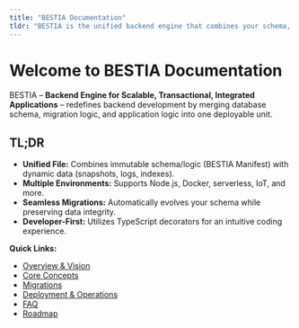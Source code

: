 ```yaml
---
title: "BESTIA Documentation"
tldr: "BESTIA is the unified backend engine that combines your schema, business logic, and dynamic data into a single, portable artifact."
---
```


# Welcome to BESTIA Documentation

BESTIA – **Backend Engine for Scalable, Transactional, Integrated Applications** – redefines backend development by merging database schema, migration logic, and application logic into one deployable unit.

## TL;DR

- **Unified File:** Combines immutable schema/logic (BESTIA Manifest) with dynamic data (snapshots, logs, indexes).
- **Multiple Environments:** Supports Node.js, Docker, serverless, IoT, and more.
- **Seamless Migrations:** Automatically evolves your schema while preserving data integrity.
- **Developer-First:** Utilizes TypeScript decorators for an intuitive coding experience.

**Quick Links:**

- [Overview & Vision](overview.md)
- [Core Concepts](core-concepts.md)
- [Migrations](migrations.md)
- [Deployment & Operations](deployment.md)
- [FAQ](faq.md)
- [Roadmap](roadmap.md)
